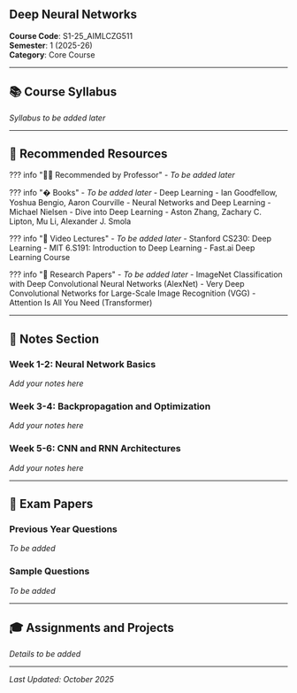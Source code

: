 ## Deep Neural Networks

**Course Code**: S1-25_AIMLCZG511  
**Semester**: 1 (2025-26)  
**Category**: Core Course

---

## 📚 Course Syllabus

*Syllabus to be added later*

---

## 📖 Recommended Resources

??? info "👨‍🏫 Recommended by Professor"
    - *To be added later*

??? info "� Books"
    - *To be added later*
    - Deep Learning - Ian Goodfellow, Yoshua Bengio, Aaron Courville
    - Neural Networks and Deep Learning - Michael Nielsen
    - Dive into Deep Learning - Aston Zhang, Zachary C. Lipton, Mu Li, Alexander J. Smola

??? info "🎥 Video Lectures"
    - *To be added later*
    - Stanford CS230: Deep Learning
    - MIT 6.S191: Introduction to Deep Learning
    - Fast.ai Deep Learning Course

??? info "📄 Research Papers"
    - *To be added later*
    - ImageNet Classification with Deep Convolutional Neural Networks (AlexNet)
    - Very Deep Convolutional Networks for Large-Scale Image Recognition (VGG)
    - Attention Is All You Need (Transformer)

---

## 📝 Notes Section

### Week 1-2: Neural Network Basics
*Add your notes here*

### Week 3-4: Backpropagation and Optimization
*Add your notes here*

### Week 5-6: CNN and RNN Architectures
*Add your notes here*

---

## 📄 Exam Papers

### Previous Year Questions
*To be added*

### Sample Questions
*To be added*

---

## 🎓 Assignments and Projects
*Details to be added*

---

*Last Updated: October 2025*
